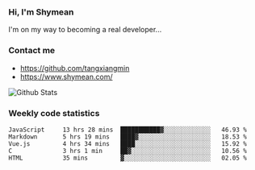 ### Hi, I'm Shymean

I'm on my way to becoming a real developer...

### Contact me

- <https://github.com/tangxiangmin>
- <https://www.shymean.com/>

![Github Stats](https://github-readme-stats.vercel.app/api?username=tangxiangmin&show_icons=true&theme=dark)


###  Weekly code statistics

<!--START_SECTION:waka-->

```text
JavaScript     13 hrs 28 mins  ███████████▓░░░░░░░░░░░░░   46.93 %
Markdown       5 hrs 19 mins   ████▓░░░░░░░░░░░░░░░░░░░░   18.53 %
Vue.js         4 hrs 34 mins   ████░░░░░░░░░░░░░░░░░░░░░   15.92 %
C              3 hrs 1 min     ██▓░░░░░░░░░░░░░░░░░░░░░░   10.56 %
HTML           35 mins         ▓░░░░░░░░░░░░░░░░░░░░░░░░   02.05 %
```

<!--END_SECTION:waka-->